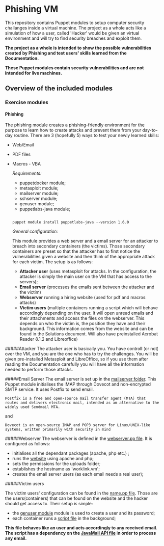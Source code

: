 # Phishing VM

This repository contains Puppet modules to setup computer security challanges inside
a virtual machine. The project as a whole acts like a simulation of how a user, called
'Hacker' would be given an virtual environment and will try to find security breaches
and exploit them. 

**The project as a whole is intended to show the possible vulnerabilities created by 
Phishing and test users' skills learned from the Documentation.**

**These Puppet modules contain security vulnerabilities and are not intended for live
machines.**  

## Overview of the included modules

### Exercise modules

#### Phishing

The phishing module creates a phishing-friendly environment for the purpose to learn how to create attacks
and prevent them from your day-to-day routine. There are 3 (hopefully 5) ways to test your newly learned skills:

-   Web/Email
-   PDF files
-   Macros - VBA

    *Requirements:*

    -   puppetdocker module;
    -   metasploit module;
    -   mailserver module;
    -   sshserver module;
    -   genuser module;    
    -   puppetlabs-java module;
    
    ```
    
    puppet module install puppetlabs-java --version 1.6.0
    
    ```

    *General configuration:*

    This module provides a web server and a email server for an attacker to breach into secondary containers (the victims). Those secondary containers are preset so that the attacker has to first notice the vulnerabilities given a website and then think of the appropriate attack for each victim. The setup is as follows:

    - **Attacker user** (uses metasploit for attacks. In the configuration, the attacker is simply the main user on the VM that has access to the servers);
    - **Email server** (processes the emails sent between the attacker and the victim)
    - **Webserver** running a hiring website (used for pdf and macros attacks)
    - **Victim users** (multiple containers running a script which will behave accordingly depending on the user. It will open unread emails and their attachments and access the files on the webserver. This depends on who the victim is, the position they have and their background. This information comes from the website and can be found in the Solutions document. Will also have preinstalled Acrobat Reader 8.1.2 and Libreoffice)

#####Attacker
The attacker user is basically you. You have controll (or not) over the VM, and you are the one who has to try the challenges. You will be given pre-installed Metasploit and LibreOffice, so if you use them after reading the Documentation carefully you   will have all the information needed to perform those attacks.

#####Email Server
The email server is set up in the [mailserver folder](mailserver). This Puppet module initialises the IMAP through Dovecot and non-encrypted SMTP service. It uses Postfix to send email.

```
Postfix is a free and open-source mail transfer agent (MTA) that routes and delivers electronic mail, intended as an alternative to the widely used Sendmail MTA.
```
and

``` 
Dovecot is an open-source IMAP and POP3 server for Linux/UNIX-like systems, written primarily with security in mind
```

#####Webserver
The webserver is defined in the [webserver.pp file](phishing/manifests). It is configured as follows:
-   initialises all the dependant packages (apache, php etc.)  ;
-   runs the [website](phishing/files/website) using apache and php;
-   sets the permissions for the uploads folder;
-   establishes the hostname as 'worklink.vm';
-   creates the email server users (as each email needs a real user);

#####Victim users

The victim users' configuration can be found in the [name.pp file](phishing/manifests).
Those are the users(containers) that can be found on the website and the hacker should get access to. Their setup is simple:
-  the [genuser module](genuser) module is used to create a user and its password;
-  each container runs a [script file](phishing/templates/MailReader.java.epp) in the background;

**This file behaves like an user and acts accordingly to any received email.**
**The script has a dependency on the [JavaMail API file](phishing/files) in order to process any email.**

